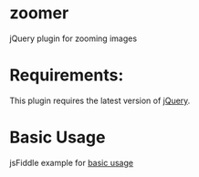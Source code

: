 # zoomer
jQuery plugin for zooming images

# Requirements:
This plugin requires the latest version of [jQuery](http://jquery.com/).

# Basic Usage
jsFiddle example for [basic usage](https://jsfiddle.net/miso25/qd1Le2sm/12/)
